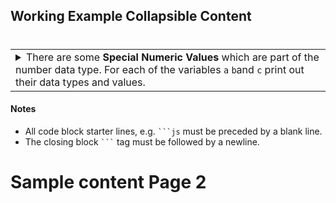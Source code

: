 
## Working Example Collapsible Content
#
<table><tbody ><tr><td><details><summary>
	There are some <b>Special Numeric Values</b> which are part of the number data type. For each of the variables <code>a</code> <code>b</code>and <code>c</code> print out their data types and values.
</summary><hr>

The result of any mathematical operation will produce a value of type `number`.

1. Variable `a` contains a value of `infinity` which represents mathematical infinity.
2. Variable `b` is assigned a value where the left-hand operator looks like a `string` however JavaScript tries to convert it into a number which is successful.
3. In the case of variable `c`, the string can't be converted and the operation returns the value of `NaN` which means _not a number_. If this is then used in susequent operations the value cascades and the result will also be `NaN`.

<h6>Code Block</h6>

```js
const name = {
		first: 'John',
		'last name': 'Doe',
		dob: {
			year: 1970,
			month: 'January'
	}
}
```
<h6>... and another</h6>

```js
var data = {{ chartJSON | safe }}
var ctx = document.getElementById("myChart").getContext('2d');
var myChart = new Chart(ctx, data);
```
| Option | Description |
| :------ | :----------- |
| `data`   | path to data files to supply the data that will be passed into templates. |
| `engine` | engine to be used for processing templates. Handlebars is the default. |
| `ext`    | extension to be used for dest files. |
	
</details></td></tr></tbody>
</table>


#### Notes
- All code block starter lines, e.g. ` ```js ` must be preceded by a blank line. 
- The closing block ` ``` ` tag must be followed by a newline. 
# Sample content Page 2
